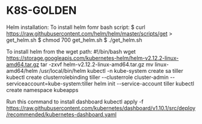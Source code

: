 # K8S-GOLDEN

Helm installation:
To install helm fomr bash script:
$ curl https://raw.githubusercontent.com/helm/helm/master/scripts/get > get_helm.sh
$ chmod 700 get_helm.sh
$ ./get_helm.sh

To install helm from  the wget path:
#!/bin/bash
wget https://storage.googleapis.com/kubernetes-helm/helm-v2.12.2-linux-amd64.tar.gz
tar -zxvf helm-v2.12.2-linux-amd64.tar.gz
mv linux-amd64/helm /usr/local/bin/helm
kubectl -n kube-system create sa tiller
kubectl create clusterrolebinding tiller --clusterrole cluster-admin --serviceaccount=kube-system:tiller
helm init --service-account tiller
kubectl create namespace kubeapps

Run this command to install dashboard
kubectl apply -f https://raw.githubusercontent.com/kubernetes/dashboard/v1.10.1/src/deploy/recommended/kubernetes-dashboard.yaml

